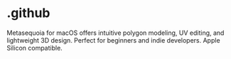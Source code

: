 # .github
Metasequoia for macOS offers intuitive polygon modeling, UV editing, and lightweight 3D design. Perfect for beginners and indie developers. Apple Silicon compatible.
